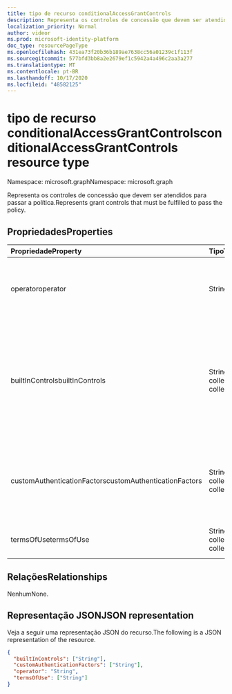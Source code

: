 ```yaml
---
title: tipo de recurso conditionalAccessGrantControls
description: Representa os controles de concessão que devem ser atendidos para passar a política.
localization_priority: Normal
author: videor
ms.prod: microsoft-identity-platform
doc_type: resourcePageType
ms.openlocfilehash: 431ea73f20b36b189ae7638cc56a01239c1f113f
ms.sourcegitcommit: 577bfd3bb8a2e2679ef1c5942a4a496c2aa3a277
ms.translationtype: MT
ms.contentlocale: pt-BR
ms.lasthandoff: 10/17/2020
ms.locfileid: "48582125"
---
```

# <a name="conditionalaccessgrantcontrols-resource-type"></a><span data-ttu-id="24ca3-103">tipo de recurso conditionalAccessGrantControls</span><span class="sxs-lookup"><span data-stu-id="24ca3-103">conditionalAccessGrantControls resource type</span></span>

<span data-ttu-id="24ca3-104">Namespace: microsoft.graph</span><span class="sxs-lookup"><span data-stu-id="24ca3-104">Namespace: microsoft.graph</span></span>

<span data-ttu-id="24ca3-105">Representa os controles de concessão que devem ser atendidos para passar a política.</span><span class="sxs-lookup"><span data-stu-id="24ca3-105">Represents grant controls that must be fulfilled to pass the policy.</span></span>

## <a name="properties"></a><span data-ttu-id="24ca3-106">Propriedades</span><span class="sxs-lookup"><span data-stu-id="24ca3-106">Properties</span></span>

| <span data-ttu-id="24ca3-107">Propriedade</span><span class="sxs-lookup"><span data-stu-id="24ca3-107">Property</span></span> | <span data-ttu-id="24ca3-108">Tipo</span><span class="sxs-lookup"><span data-stu-id="24ca3-108">Type</span></span> | <span data-ttu-id="24ca3-109">Descrição</span><span class="sxs-lookup"><span data-stu-id="24ca3-109">Description</span></span> |
|:-------- |:---- |:----------- |
| <span data-ttu-id="24ca3-110">operator</span><span class="sxs-lookup"><span data-stu-id="24ca3-110">operator</span></span> | <span data-ttu-id="24ca3-111">String</span><span class="sxs-lookup"><span data-stu-id="24ca3-111">String</span></span> | <span data-ttu-id="24ca3-112">Define o relacionamento dos controles de concessão.</span><span class="sxs-lookup"><span data-stu-id="24ca3-112">Defines the relationship of the grant controls.</span></span> <span data-ttu-id="24ca3-113">Valores possíveis: `AND` , `OR` .</span><span class="sxs-lookup"><span data-stu-id="24ca3-113">Possible values: `AND`, `OR`.</span></span> |
| <span data-ttu-id="24ca3-114">builtInControls</span><span class="sxs-lookup"><span data-stu-id="24ca3-114">builtInControls</span></span> | <span data-ttu-id="24ca3-115">String collection</span><span class="sxs-lookup"><span data-stu-id="24ca3-115">String collection</span></span> | <span data-ttu-id="24ca3-116">Lista de valores de controles internos exigidos pela política.</span><span class="sxs-lookup"><span data-stu-id="24ca3-116">List of values of built-in controls required by the policy.</span></span> <span data-ttu-id="24ca3-117">Valores possíveis: `Block` , `Mfa` ,,, `CompliantDevice` `DomainJoinedDevice` `ApprovedApplication` , `CompliantApplication`</span><span class="sxs-lookup"><span data-stu-id="24ca3-117">Possible values: `Block`, `Mfa`, `CompliantDevice`, `DomainJoinedDevice`, `ApprovedApplication`, `CompliantApplication`</span></span> |
| <span data-ttu-id="24ca3-118">customAuthenticationFactors</span><span class="sxs-lookup"><span data-stu-id="24ca3-118">customAuthenticationFactors</span></span> | <span data-ttu-id="24ca3-119">String collection</span><span class="sxs-lookup"><span data-stu-id="24ca3-119">String collection</span></span> | <span data-ttu-id="24ca3-120">Lista de IDs de controles personalizados exigidos pela política.</span><span class="sxs-lookup"><span data-stu-id="24ca3-120">List of custom controls IDs required by the policy.</span></span> <span data-ttu-id="24ca3-121">Para obter mais informações, consulte [Custom Controls](/azure/active-directory/conditional-access/controls).</span><span class="sxs-lookup"><span data-stu-id="24ca3-121">For more information, see [Custom controls](/azure/active-directory/conditional-access/controls).</span></span> |
| <span data-ttu-id="24ca3-122">termsOfUse</span><span class="sxs-lookup"><span data-stu-id="24ca3-122">termsOfUse</span></span> | <span data-ttu-id="24ca3-123">String collection</span><span class="sxs-lookup"><span data-stu-id="24ca3-123">String collection</span></span> | <span data-ttu-id="24ca3-124">Lista de [termos de uso](/graph/api/resources/agreement) IDs exigidos pela política.</span><span class="sxs-lookup"><span data-stu-id="24ca3-124">List of [terms of use](/graph/api/resources/agreement) IDs required by the policy.</span></span> |

## <a name="relationships"></a><span data-ttu-id="24ca3-125">Relações</span><span class="sxs-lookup"><span data-stu-id="24ca3-125">Relationships</span></span>

<span data-ttu-id="24ca3-126">Nenhum</span><span class="sxs-lookup"><span data-stu-id="24ca3-126">None.</span></span>

## <a name="json-representation"></a><span data-ttu-id="24ca3-127">Representação JSON</span><span class="sxs-lookup"><span data-stu-id="24ca3-127">JSON representation</span></span>

<span data-ttu-id="24ca3-128">Veja a seguir uma representação JSON do recurso.</span><span class="sxs-lookup"><span data-stu-id="24ca3-128">The following is a JSON representation of the resource.</span></span>

<!-- {
  "blockType": "resource",
  "optionalProperties": [
    "operator",
    "builtInControls",
    "customAuthenticationFactors",
    "termsOfUse"
  ],
  "@odata.type": "microsoft.graph.conditionalAccessGrantControls",
  "baseType": null
}-->

```json
{
  "builtInControls": ["String"],
  "customAuthenticationFactors": ["String"],
  "operator": "String",
  "termsOfUse": ["String"]
}
```

<!-- uuid: 16cd6b66-4b1a-43a1-adaf-3a886856ed98
2019-02-04 14:57:30 UTC -->
<!-- {
  "type": "#page.annotation",
  "description": "conditionalAccessGrantControls resource",
  "keywords": "",
  "section": "documentation",
  "tocPath": ""
}-->